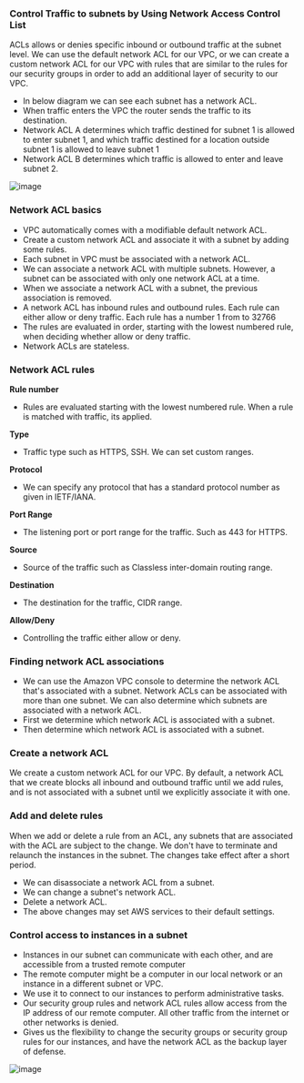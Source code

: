 <h3> Control Traffic to subnets by Using Network Access Control List </h3>

ACLs allows or denies specific inbound or outbound traffic at the subnet level. We can use the default network ACL for our VPC, or we can create a custom network ACL for our VPC with rules that are similar to the rules for our security groups in order to add an additional layer of security to our VPC.

- In below diagram we can see each subnet has a network ACL.
- When traffic enters the VPC the router sends the traffic to its destination.
- Network ACL A determines which traffic destined for subnet 1 is allowed to enter subnet 1, and which traffic destined for a location outside subnet 1 is allowed to leave subnet 1
- Network ACL B determines which traffic is allowed to enter and leave subnet 2.

![image](https://user-images.githubusercontent.com/58930229/191839477-6433be47-6936-4966-9624-b628825c6f1f.png)


<h3> Network ACL basics </h3> 

- VPC automatically comes with a modifiable default network ACL.
- Create a custom network ACL and associate it with a subnet by adding some rules.
- Each subnet in VPC must be associated with a network ACL.
- We can associate a network ACL with multiple subnets. However, a subnet can be associated with only one network ACL at a time. 
- When we associate a network ACL with a subnet, the previous association is removed.
- A network ACL has inbound rules and outbound rules. Each rule can either allow or deny traffic. Each rule has a number 1 from to 32766
- The rules are evaluated in order, starting with the lowest numbered rule, when deciding whether allow or deny traffic.
- Network ACLs are stateless.

<h3> Network ACL rules </h3>

<b>Rule number </b>

- Rules are evaluated starting with the lowest numbered rule. When a rule is matched with traffic, its applied.


<b>Type </b>

- Traffic type such as HTTPS, SSH. We can set custom ranges.

<b>Protocol </b>

- We can specify any protocol that has a standard protocol number as given in IETF/IANA.

<b>Port Range </b>

- The listening port or port range for the traffic. Such as 443 for HTTPS.


<b>Source </b>

- Source of the traffic such as Classless inter-domain routing range.


<b>Destination </b>

- The destination for the traffic, CIDR range.

<b>Allow/Deny </b>

- Controlling the traffic either allow or deny.

<h3> Finding network ACL associations </h3>

- We can use the Amazon VPC console to determine the network ACL that's associated with a subnet. Network ACLs can be associated with more than one subnet. We can also determine which subnets are associated with a network ACL.
- First we determine which network ACL is associated with a subnet.
- Then determine which network ACL is associated with a subnet.

<h3> Create a network ACL </h3>
 We create a custom network ACL for our VPC. By default, a network ACL that we create blocks all inbound and outbound traffic until we add rules, and is not associated with a subnet until we explicitly associate it with one.
 
<h3> Add and delete rules </h3>
When we add or delete a rule from an ACL, any subnets that are associated with the ACL are subject to the change. We don't have to terminate and relaunch the instances in the subnet. The changes take effect after a short period.

- We can disassociate a network ACL from a subnet.
- We can change a subnet's network ACL.
- Delete a network ACL. 
- The above changes may set AWS services to their default settings.


<h3> Control access to instances in a subnet </h3>

- Instances in our subnet can communicate with each other, and are accessible from a trusted remote computer
- The remote computer might be a computer in our local network or an instance in a different subnet or VPC.
- We use it to connect to our instances to perform administrative tasks. 
- Our security group rules and network ACL rules allow access from the IP address of our remote computer. All other traffic from the internet or other networks is denied.
- Gives us the flexibility to change the security groups or security group rules for our instances, and have the network ACL as the backup layer of defense.

![image](https://user-images.githubusercontent.com/58930229/191846928-53758c1a-5f40-405d-84fd-763d32c4f3fb.png)




